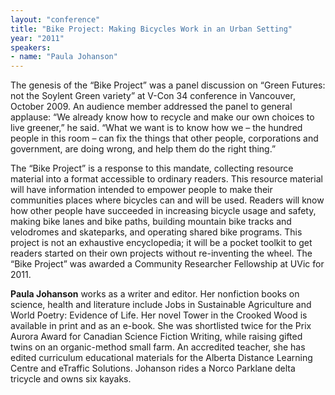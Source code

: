 ```yaml
---
layout: "conference"
title: "Bike Project: Making Bicycles Work in an Urban Setting"
year: "2011"
speakers:
- name: "Paula Johanson"
---
```



The genesis of the “Bike Project” was a panel discussion on “Green Futures:
not the Soylent Green variety” at V-Con 34 conference in Vancouver, October
2009. An audience member addressed the panel to general applause: “We already
know how to recycle and make our own choices to live greener,” he said. “What
we want is to know how we – the hundred people in this room – can fix the
things that other people, corporations and government, are doing wrong, and
help them do the right thing.”

The “Bike Project” is a response to this mandate, collecting resource material
into a format accessible to ordinary readers. This resource material will have
information intended to empower people to make their communities places where
bicycles can and will be used. Readers will know how other people have
succeeded in increasing bicycle usage and safety, making bike lanes and bike
paths, building mountain bike tracks and velodromes and skateparks, and
operating shared bike programs. This project is not an exhaustive
encyclopedia; it will be a pocket toolkit to get readers started on their own
projects without re-inventing the wheel. The “Bike Project” was awarded a
Community Researcher Fellowship at UVic for 2011.

**Paula Johanson** works as a writer and editor. Her nonfiction books on
science, health and literature include Jobs in Sustainable Agriculture and
World Poetry: Evidence of Life. Her novel Tower in the Crooked Wood is
available in print and as an e-book. She was shortlisted twice for the Prix
Aurora Award for Canadian Science Fiction Writing, while raising gifted twins
on an organic-method small farm. An accredited teacher, she has edited
curriculum educational materials for the Alberta Distance Learning Centre and
eTraffic Solutions. Johanson rides a Norco Parklane delta tricycle and owns
six kayaks.


[//]: # (Retrieved from https://web.archive.org/web/20210413201442/https://www.ideawave.ca/2011-conference/bike-project-making-bicycles-work-in-an-urban-setting)